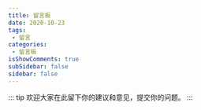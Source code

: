 ```yaml
---
title: 留言板
date: 2020-10-23
tags:
 - 留言
categories:
 - 留言板
isShowComments: true
subSidebar: false 
sidebar: false 
---
```


::: tip 
欢迎大家在此留下你的建议和意见，提交你的问题。
:::